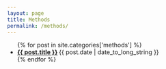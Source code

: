 ```yaml
---
layout: page
title: Methods
permalink: /methods/
---
```



<ul class="posts-list">
	{% for post in site.categories['methods'] %}
		<li>
			<strong>
				<a href="{{ post.url | remove_first: '/' | prepend: site.baseurl }}">{{ post.title }}</a>
			</strong>
			<span class="post-date">{{ post.date | date_to_long_string }}</span>
		</li>
	{% endfor %}
</ul>